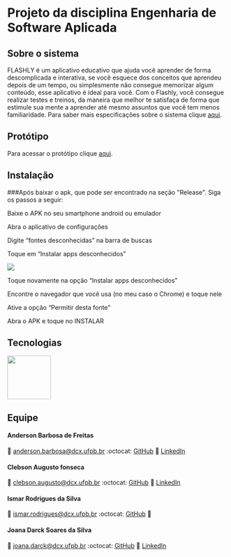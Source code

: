 # Projeto da disciplina Engenharia de Software Aplicada

## Sobre o sistema

FLASHLY é um aplicativo educativo que ajuda você aprender de forma descomplicada e interativa, se você esquece dos conceitos que aprendeu depois de um tempo, ou simplesmente não consegue memorizar algum conteúdo, esse aplicativo é ideal para você. Com o Flashly, você consegue realizar testes e treinos, da  maneira que melhor te satisfaça de forma que estimule sua mente a aprender até mesmo assuntos que você tem menos familiaridade. Para saber mais especificações sobre o sistema clique [aqui](https://github.com/ESA-grupo5/ESA_2020.1_Grupo-05/blob/master/Artefatos/Artefatos_ESA_2020.1_Grupo%2005.pdf).

## Protótipo
Para acessar o protótipo clique [aqui](https://www.figma.com/file/DFnMQAntPD59uk1sQmnxzg/Flashly?node-id=0%3A1).

## Instalação
###Após baixar o apk, que pode ser encontrado na seção "Release". Siga os passos a seguir:
<p>Baixe o APK no seu smartphone android ou emulador</p>
<p>Abra o aplicativo de configurações</p>
<p>Digite “fontes desconhecidas” na barra de buscas</p>
<p>Toque em “Instalar apps desconhecidos”</p>

<img src="https://tecnoblog.net/wp-content/uploads/2020/11/instalar-apk-netflix-1.jpg"/>

<p>Toque novamente na opção “Instalar apps desconhecidos”</p>
<p>Encontre o navegador que você usa (no meu caso o Chrome) e toque nele</p>
<p>Ative a opção “Permitir desta fonte”</p>
<p>Abra o APK e toque no INSTALAR</p>

## Tecnologias

<img src="https://miro.medium.com/max/700/1*TkNd1PwwwdBi9Z3kdG5Hng.png" width="100"/>




## Equipe
#### Anderson Barbosa de Freitas
:email: anderson.barbosa@dcx.ufpb.br
:octocat: [GitHub](http://github.com/clebsonf)
:link: [LinkedIn](https://www.linkedin.com/in/anderson-barbosa-de-freitas/)

#### Clebson Augusto fonseca 
:email: clebson.augusto@dcx.ufpb.br
:octocat: [GitHub](http://github.com/clebsonf)
:link: [LinkedIn](https://www.linkedin.com/in/fclebson/)

#### Ismar Rodrigues da Silva 
:email: ismar.rodrigues@dcx.ufpb.br
:octocat: [GitHub](http://github.com/IsmarRodgs-dce)
:link:

#### Joana Darck Soares da Silva 
:email: joana.darck@dcx.ufpb.br
:octocat: [GitHub](http://github.com/joanasoaresd)
:link: [LinkedIn](https://www.linkedin.com/in/joanasoaresd/)
